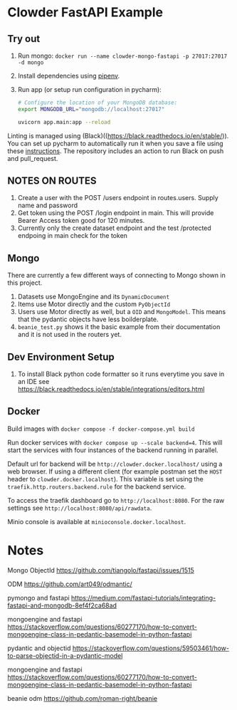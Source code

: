 # Clowder FastAPI Example

## Try out
1. Run mongo: `docker run --name clowder-mongo-fastapi -p 27017:27017 -d mongo`

2. Install dependencies using [pipenv](https://github.com/pypa/pipenv).

3. Run app (or setup run configuration in pycharm):
    ```bash
    # Configure the location of your MongoDB database:
    export MONGODB_URL="mongodb://localhost:27017"
    
    uvicorn app.main:app --reload
    ```
   
Linting is managed using (Black)((https://black.readthedocs.io/en/stable/)). You can set up pycharm to automatically
run it when you save a file using these [instructions](https://black.readthedocs.io/en/stable/integrations/editors.html).
The repository includes an action to run Black on push and pull_request.

## NOTES ON ROUTES

1. Create a user with the POST /users endpoint in routes.users. Supply name and password
2. Get token using the POST /login endpoint in main. This will provide Bearer Access token good for 120 minutes.
3. Currently only the create dataset endpoint and the test /protected endpoing in main check for the token

## Mongo

There are currently a few different ways of connecting to Mongo shown in this project.

1. Datasets use MongoEngine and its `DynamicDocument`
2. Items use Motor directly and the custom `PyObjectId`
3. Users use Motor directly as well, but a `OID` and `MongoModel`. This means that the pydantic objects have less boilderplate.
4. `beanie_test.py` shows it the basic example from their documentation and it is not used in the routers yet.

## Dev Environment Setup
1. To install Black python code formatter so it runs everytime you save in an IDE see https://black.readthedocs.io/en/stable/integrations/editors.html

## Docker

Build images with `docker compose -f docker-compose.yml build`

Run docker services with `docker compose up --scale backend=4`. This will start the services with four instances of the backend
running in parallel.

Default url for backend will be `http://clowder.docker.localhost/` using a web browser. If using a different client (for
example postman set the `HOST` header to `clowder.docker.localhost`).
This variable is set using the `traefik.http.routers.backend.rule` for the backend service.

To access the traefik dashboard go to `http://localhost:8080`. For the raw settings see `http://localhost:8080/api/rawdata`.

Minio console is available at `minioconsole.docker.localhost`.

# Notes

Mongo ObjectId
https://github.com/tiangolo/fastapi/issues/1515

ODM
https://github.com/art049/odmantic/

pymongo and fastapi
https://medium.com/fastapi-tutorials/integrating-fastapi-and-mongodb-8ef4f2ca68ad

mongoengine and fastapi
https://stackoverflow.com/questions/60277170/how-to-convert-mongoengine-class-in-pedantic-basemodel-in-python-fastapi

pydantic and objectid
https://stackoverflow.com/questions/59503461/how-to-parse-objectid-in-a-pydantic-model

mongoengine and fastapi
https://stackoverflow.com/questions/60277170/how-to-convert-mongoengine-class-in-pedantic-basemodel-in-python-fastapi

beanie odm
https://github.com/roman-right/beanie

